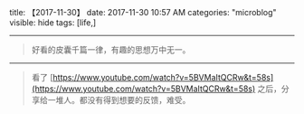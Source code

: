 title: 【2017-11-30】
date: 2017-11-30 10:57 AM
categories: "microblog"
visible: hide
tags: [life,]

---

> 好看的皮囊千篇一律，有趣的思想万中无一。


---


> 看了 [https://www.youtube.com/watch?v=5BVMaItQCRw&t=58s](https://www.youtube.com/watch?v=5BVMaItQCRw&t=58s) 之后，分享给一堆人。都没有得到想要的反馈，难受。


